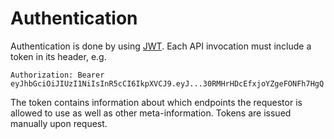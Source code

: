 # Authentication

Authentication is done by using [JWT](https://jwt.io). Each API invocation must include a token in its header, e.g.  


```
Authorization: Bearer eyJhbGciOiJIUzI1NiIsInR5cCI6IkpXVCJ9.eyJ...30RMHrHDcEfxjoYZgeFONFh7HgQ 
```

The token contains information about which endpoints the requestor is allowed to use as well as other meta-information. Tokens are issued manually upon request.

